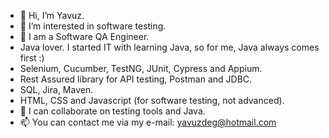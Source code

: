 - 👋 Hi, I’m Yavuz.
- 👀 I’m interested in software testing.
- 🌱 I am a Software QA Engineer.
- Java lover. I started IT with learning Java, so for me, Java always comes first :)
- Selenium, Cucumber, TestNG, JUnit, Cypress and Appium.
- Rest Assured library for API testing, Postman and JDBC.
- SQL, Jira, Maven.
- HTML, CSS and Javascript (for software testing, not advanced).
- 💞️ I can collaborate on testing tools and Java.
- 📫 You can contact me via my e-mail: yavuzdeg@hotmail.com

<!---
yavuzdeg/yavuzdeg is a ✨ special ✨ repository because its `README.md` (this file) appears on your GitHub profile.
You can click the Preview link to take a look at your changes.
--->
